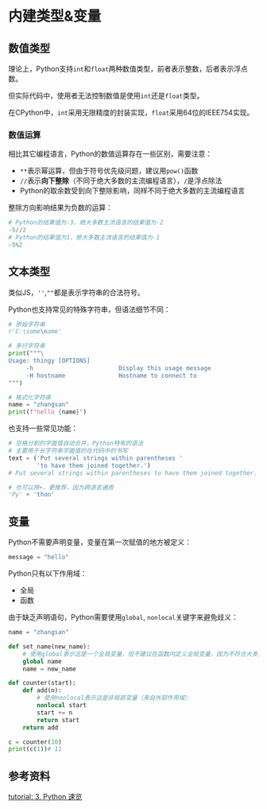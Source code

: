 # 内建类型&变量

## 数值类型

理论上，Python支持`int`和`float`两种数值类型，前者表示整数，后者表示浮点数。

但实际代码中，使用者无法控制数值是使用`int`还是`float`类型。

在CPython中，`int`采用无限精度的封装实现，`float`采用64位的IEEE754实现。

### 数值运算

相比其它编程语言，Python的数值运算存在一些区别，需要注意：

- `**`表示幂运算，但由于符号优先级问题，建议用`pow()`函数
- `//`表示**向下整除**（不同于绝大多数的主流编程语言），`/`是浮点除法
- Python的取余数受到向下整除影响，同样不同于绝大多数的主流编程语言

整除方向影响结果为负数的运算：

```python
# Python的结果值为-3，绝大多数主流语言的结果值为-2
-5//2
# Python的结果值为1，绝大多数主流语言的结果值为-1
-5%2
```

## 文本类型

类似JS，`''`,`""`都是表示字符串的合法符号。

Python也支持常见的特殊字符串，但语法细节不同：

```python
# 原始字符串
r'C:\some\name'

# 多行字符串
print("""\
Usage: thingy [OPTIONS]
     -h                        Display this usage message
     -H hostname               Hostname to connect to
""")

# 格式化字符串
name = "zhangsan"
print(f"hello {name}")
```

也支持一些常见功能：

```python
# 空格分割的字面值自动合并，Python特有的语法
# 主要用于长字符串字面值的在代码中的书写
text = ('Put several strings within parentheses '
        'to have them joined together.')
# Put several strings within parentheses to have them joined together.

# 也可以用+，更推荐，因为跨语言通用
'Py' + 'thon'
```

## 变量

Python不需要声明变量，变量在第一次赋值的地方被定义：

```python
message = "hello"
```

Python只有以下作用域：

- 全局
- 函数

由于缺乏声明语句，Python需要使用`global`, `nonlocal`关键字来避免歧义：

```python
name = "zhangsan"

def set_name(new_name):
    # 使用global表示这是一个全局变量，但不建议在函数内定义全局变量，因为不符合大多数语言的习惯
	global name
	name = new_name

def counter(start):
    def add(n):
	    # 使用nonlocal表示这是非局部变量（来自外部作用域）
        nonlocal start
        start += n
        return start
    return add

c = counter(10)
print(c(1))# 11
```

## 参考资料

[tutorial: 3. Python 速览](https://docs.python.org/zh-cn/3/tutorial/introduction.html)

